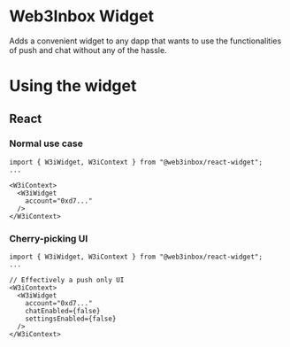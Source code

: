 # Web3Inbox Widget
Adds a convenient widget to any dapp that wants to use the functionalities of push and chat without
any of the hassle.


# Using the widget
## React

### Normal use case

```tsx
import { W3iWidget, W3iContext } from "@web3inbox/react-widget";
...

<W3iContext>
  <W3iWidget
    account="0xd7..."
  />
</W3iContext>
```

### Cherry-picking UI
```tsx
import { W3iWidget, W3iContext } from "@web3inbox/react-widget";
...

// Effectively a push only UI
<W3iContext>
  <W3iWidget
    account="0xd7..."
    chatEnabled={false}
    settingsEnabled={false}
  />
</W3iContext>
```






